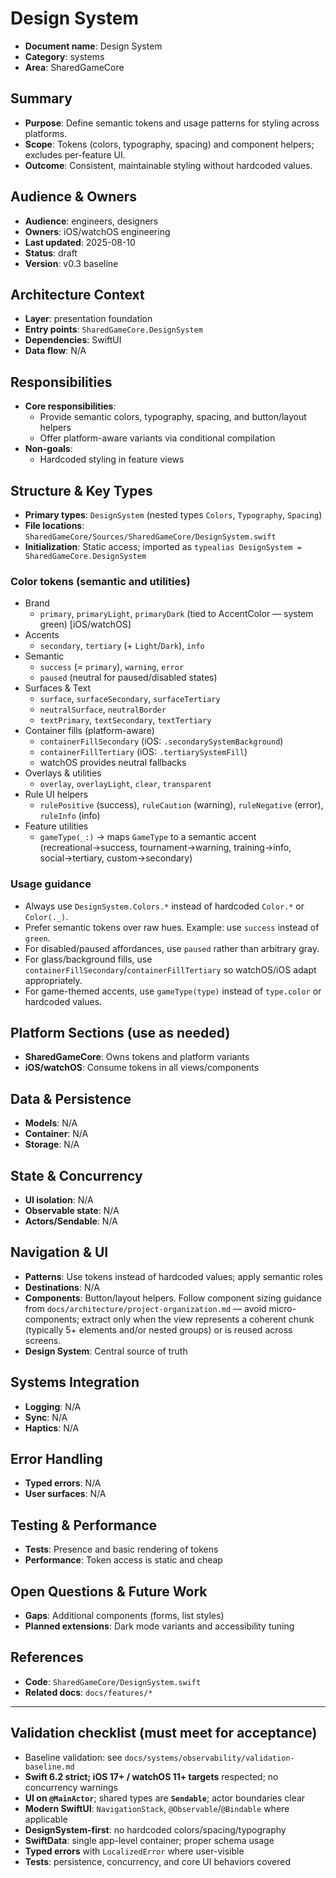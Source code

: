 # Design System

- **Document name**: Design System
- **Category**: systems
- **Area**: SharedGameCore

## Summary

- **Purpose**: Define semantic tokens and usage patterns for styling across platforms.
- **Scope**: Tokens (colors, typography, spacing) and component helpers; excludes per-feature UI.
- **Outcome**: Consistent, maintainable styling without hardcoded values.

## Audience & Owners

- **Audience**: engineers, designers
- **Owners**: iOS/watchOS engineering
- **Last updated**: 2025-08-10
- **Status**: draft
- **Version**: v0.3 baseline

## Architecture Context

- **Layer**: presentation foundation
- **Entry points**: `SharedGameCore.DesignSystem`
- **Dependencies**: SwiftUI
- **Data flow**: N/A

## Responsibilities

- **Core responsibilities**:
  - Provide semantic colors, typography, spacing, and button/layout helpers
  - Offer platform-aware variants via conditional compilation
- **Non-goals**:
  - Hardcoded styling in feature views

## Structure & Key Types

- **Primary types**: `DesignSystem` (nested types `Colors`, `Typography`, `Spacing`)
- **File locations**: `SharedGameCore/Sources/SharedGameCore/DesignSystem.swift`
- **Initialization**: Static access; imported as `typealias DesignSystem = SharedGameCore.DesignSystem`

### Color tokens (semantic and utilities)

- Brand
  - `primary`, `primaryLight`, `primaryDark` (tied to AccentColor — system green) [iOS/watchOS]
- Accents
  - `secondary`, `tertiary` (+ `Light`/`Dark`), `info`
- Semantic
  - `success` (= `primary`), `warning`, `error`
  - `paused` (neutral for paused/disabled states)
- Surfaces & Text
  - `surface`, `surfaceSecondary`, `surfaceTertiary`
  - `neutralSurface`, `neutralBorder`
  - `textPrimary`, `textSecondary`, `textTertiary`
- Container fills (platform-aware)
  - `containerFillSecondary` (iOS: `.secondarySystemBackground`)
  - `containerFillTertiary` (iOS: `.tertiarySystemFill`)
  - watchOS provides neutral fallbacks
- Overlays & utilities
  - `overlay`, `overlayLight`, `clear`, `transparent`
- Rule UI helpers
  - `rulePositive` (success), `ruleCaution` (warning), `ruleNegative` (error), `ruleInfo` (info)
- Feature utilities
  - `gameType(_:)` → maps `GameType` to a semantic accent (recreational→success, tournament→warning, training→info, social→tertiary, custom→secondary)

### Usage guidance

- Always use `DesignSystem.Colors.*` instead of hardcoded `Color.*` or `Color(._)`.
- Prefer semantic tokens over raw hues. Example: use `success` instead of `green`.
- For disabled/paused affordances, use `paused` rather than arbitrary gray.
- For glass/background fills, use `containerFillSecondary`/`containerFillTertiary` so watchOS/iOS adapt appropriately.
- For game-themed accents, use `gameType(type)` instead of `type.color` or hardcoded values.

## Platform Sections (use as needed)

- **SharedGameCore**: Owns tokens and platform variants
- **iOS/watchOS**: Consume tokens in all views/components

## Data & Persistence

- **Models**: N/A
- **Container**: N/A
- **Storage**: N/A

## State & Concurrency

- **UI isolation**: N/A
- **Observable state**: N/A
- **Actors/Sendable**: N/A

## Navigation & UI

- **Patterns**: Use tokens instead of hardcoded values; apply semantic roles
- **Destinations**: N/A
- **Components**: Button/layout helpers. Follow component sizing guidance from `docs/architecture/project-organization.md` — avoid micro-components; extract only when the view represents a coherent chunk (typically 5+ elements and/or nested groups) or is reused across screens.
- **Design System**: Central source of truth

## Systems Integration

- **Logging**: N/A
- **Sync**: N/A
- **Haptics**: N/A

## Error Handling

- **Typed errors**: N/A
- **User surfaces**: N/A

## Testing & Performance

- **Tests**: Presence and basic rendering of tokens
- **Performance**: Token access is static and cheap

## Open Questions & Future Work

- **Gaps**: Additional components (forms, list styles)
- **Planned extensions**: Dark mode variants and accessibility tuning

## References

- **Code**: `SharedGameCore/DesignSystem.swift`
- **Related docs**: `docs/features/*`

---

## Validation checklist (must meet for acceptance)

- Baseline validation: see `docs/systems/observability/validation-baseline.md`
- **Swift 6.2 strict; iOS 17+ / watchOS 11+ targets** respected; no concurrency warnings
- **UI on `@MainActor`**; shared types are **`Sendable`**; actor boundaries clear
- **Modern SwiftUI**: `NavigationStack`, `@Observable`/`@Bindable` where applicable
- **DesignSystem-first**: no hardcoded colors/spacing/typography
- **SwiftData**: single app-level container; proper schema usage
- **Typed errors** with `LocalizedError` where user-visible
- **Tests**: persistence, concurrency, and core UI behaviors covered
